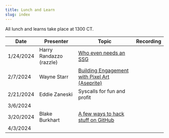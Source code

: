```yaml
---
title: Lunch and Learn
slug: index
---
```


All lunch and learns take place at 1300 CT.

| **Date**  | **Presenter**           | **Topic**                                                     | **Recording** |
| --------- | ----------------------- | ------------------------------------------------------------- | ------------- |
| 1/24/2024 | Harry Randazzo (razzle) | [Who even needs an SSG](./build.md)                           |               |
| 2/7/2024  | Wayne Starr             | [Building Engagement with Pixel Art (Aseprite)](./sprites.md) |               |
| 2/21/2024 | Eddie Zaneski           | Syscalls for fun and profit                                   |               |
| 3/6/2024  |                         |                                                               |               |
| 3/20/2024 | Blake Burkhart          | [A few ways to hack stuff on GitHub](./github-security.md)    |               |
| 4/3/2024  |                         |                                                               |               |
